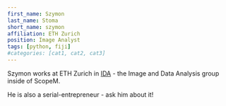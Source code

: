 ```yaml
---
first_name: Szymon
last_name: Stoma
short_name: szymon
affiliation: ETH Zurich
position: Image Analyst
tags: [python, fiji]
#categories: [cat1, cat2, cat3]
---
```


Szymon works at ETH Zurich in [IDA](http://let-your-data-speak.com/) - the Image and Data Analysis group inside of ScopeM.

He is also a serial-entrepreneur - ask him about it!
